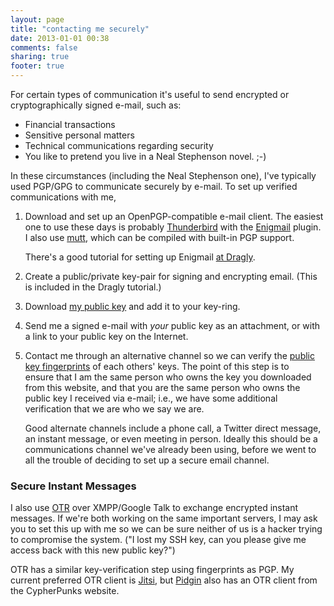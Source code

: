 ```yaml
---
layout: page
title: "contacting me securely"
date: 2013-01-01 00:38
comments: false
sharing: true
footer: true
---
```


For certain types of communication it's useful to send
encrypted or cryptographically signed e-mail, such as:

* Financial transactions
* Sensitive personal matters
* Technical communications regarding security
* You like to pretend you live in a Neal Stephenson novel. ;-)

In these circumstances (including the Neal Stephenson one),
I've typically used PGP/GPG to communicate securely by e-mail. To set up verified 
communications with me,

1. Download and set up an OpenPGP-compatible e-mail client. The easiest one
to use these days is probably [Thunderbird](http://www.mozilla.org/en-US/thunderbird/)
with the [Enigmail](http://www.enigmail.net/home/index.php) plugin. I also
use [mutt](http://www.mutt.org/), which can be compiled with built-in
PGP support.

    There's a 
good tutorial for setting up Enigmail [at Dragly](http://dragly.org/2010/02/13/getting-started-with-encrypted-e-mail-using-thunderbird-and-enigmail/).

1. Create a public/private key-pair for signing and encrypting email. (This 
is included in the Dragly tutorial.)

1. Download [my public key](http://blog.ajdecon.org/ajdecon-public-key.asc) and add it
to your key-ring.

1. Send me a signed e-mail with *your* public key as an attachment, or with
a link to your public key on the Internet.

1. Contact me through an alternative channel so we can verify the
[public key fingerprints](http://en.wikipedia.org/wiki/Public_key_fingerprint) of 
each others' keys. The point of this step is to  
ensure that I am the same person who owns the key
you downloaded from this website, and that you are the same person who 
owns the public key I received via e-mail; i.e., we have some additional
verification that
we are who we say we are.

    Good alternate channels include a phone call, a Twitter direct message,
   an instant message, or even meeting in person. Ideally this should be 
   a communications channel we've already been using, before we went to all
   the trouble of deciding to set up a secure email channel.

### Secure Instant Messages

I also use [OTR](http://www.cypherpunks.ca/otr/) over XMPP/Google Talk 
to exchange encrypted
instant messages. If we're both working on the same important servers, I may
ask you to set this up with me so we can be sure neither of us is a 
hacker trying to compromise the system. ("I lost my SSH key, can you please
give me access back with this new public key?")

OTR has a similar key-verification step using fingerprints as PGP. My current
preferred OTR client is [Jitsi](https://jitsi.org/), but 
[Pidgin](http://www.pidgin.im/) also has an OTR client from the CypherPunks
website.
